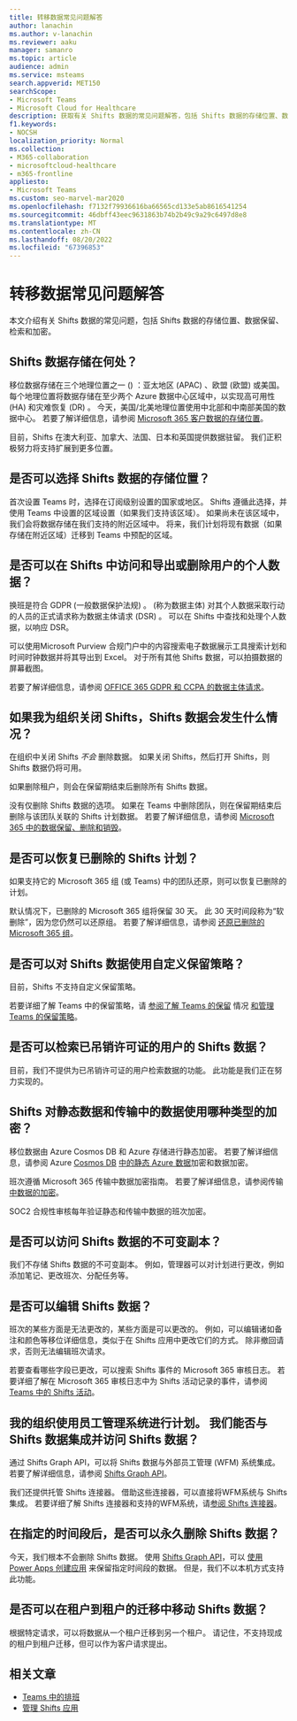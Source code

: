 ```yaml
---
title: 转移数据常见问题解答
author: lanachin
ms.author: v-lanachin
ms.reviewer: aaku
manager: samanro
ms.topic: article
audience: admin
ms.service: msteams
search.appverid: MET150
searchScope:
- Microsoft Teams
- Microsoft Cloud for Healthcare
description: 获取有关 Shifts 数据的常见问题解答，包括 Shifts 数据的存储位置、数据保留、检索和加密。
f1.keywords:
- NOCSH
localization_priority: Normal
ms.collection:
- M365-collaboration
- microsoftcloud-healthcare
- m365-frontline
appliesto:
- Microsoft Teams
ms.custom: seo-marvel-mar2020
ms.openlocfilehash: f7132f79936616ba66565cd133e5ab8616541254
ms.sourcegitcommit: 46dbff43eec9631863b74b2b49c9a29c6497d8e8
ms.translationtype: MT
ms.contentlocale: zh-CN
ms.lasthandoff: 08/20/2022
ms.locfileid: "67396853"
---
```

# <a name="shifts-data-faq"></a>转移数据常见问题解答

本文介绍有关 Shifts 数据的常见问题，包括 Shifts 数据的存储位置、数据保留、检索和加密。

## <a name="where-is-shifts-data-stored"></a>Shifts 数据存储在何处？

移位数据存储在三个地理位置之一 () ：亚太地区 (APAC) 、欧盟 (欧盟) 或美国。 每个地理位置将数据存储在至少两个 Azure 数据中心区域中，以实现高可用性 (HA) 和灾难恢复 (DR) 。 今天，美国/北美地理位置使用中北部和中南部美国的数据中心。 若要了解详细信息，请参阅 [Microsoft 365 客户数据的存储位置](/microsoft-365/enterprise/o365-data-locations)。

目前，Shifts 在澳大利亚、加拿大、法国、日本和英国提供数据驻留。 我们正积极努力将支持扩展到更多位置。

## <a name="can-i-choose-where-shifts-data-is-stored"></a>是否可以选择 Shifts 数据的存储位置？

首次设置 Teams 时，选择在订阅级别设置的国家或地区。 Shifts 遵循此选择，并使用 Teams 中设置的区域设置（如果我们支持该区域）。 如果尚未在该区域中，我们会将数据存储在我们支持的附近区域中。 将来，我们计划将现有数据（如果存储在附近区域）迁移到 Teams 中预配的区域。

## <a name="can-i-access-and-export-or-delete-a-users-personal-data-in-shifts"></a>是否可以在 Shifts 中访问和导出或删除用户的个人数据？

换班是符合 GDPR (一般数据保护法规) 。  (称为数据主体) 对其个人数据采取行动的人员的正式请求称为数据主体请求 (DSR) 。 可以在 Shifts 中查找和处理个人数据，以响应 DSR。

可以使用Microsoft Purview 合规门户中的内容搜索电子数据展示工具搜索计划和时间时钟数据并将其导出到 Excel。 对于所有其他 Shifts 数据，可以拍摄数据的屏幕截图。

若要了解详细信息，请参阅 [OFFICE 365 GDPR 和 CCPA 的数据主体请求](/microsoft-365/compliance/gdpr-dsr-office365)。

## <a name="what-happens-to-shifts-data-if-i-turn-off-shifts-for-my-organization"></a>如果我为组织关闭 Shifts，Shifts 数据会发生什么情况？

在组织中关闭 Shifts *不会* 删除数据。 如果关闭 Shifts，然后打开 Shifts，则 Shifts 数据仍将可用。

如果删除租户，则会在保留期结束后删除所有 Shifts 数据。

没有仅删除 Shifts 数据的选项。 如果在 Teams 中删除团队，则在保留期结束后删除与该团队关联的 Shifts 计划数据。 若要了解详细信息，请参阅 [Microsoft 365 中的数据保留、删除和销毁](/compliance/assurance/assurance-data-retention-deletion-and-destruction-overview)。

## <a name="can-i-recover-a-shifts-schedule-that-was-deleted"></a>是否可以恢复已删除的 Shifts 计划？

如果支持它的 Microsoft 365 组 (或 Teams) 中的团队还原，则可以恢复已删除的计划。

默认情况下，已删除的 Microsoft 365 组将保留 30 天。 此 30 天时间段称为“软删除”，因为您仍然可以还原组。 若要了解详细信息，请参阅 [还原已删除的 Microsoft 365 组](/microsoft-365/admin/create-groups/restore-deleted-group?tabs=admin-center)。

## <a name="can-i-use-custom-retention-policies-for-shifts-data"></a>是否可以对 Shifts 数据使用自定义保留策略？

目前，Shifts 不支持自定义保留策略。

若要详细了解 Teams 中的保留策略，请 [参阅了解 Teams 的保留](/microsoft-365/compliance/retention-policies-teams) 情况 [和管理 Teams 的保留策略](../../retention-policies.md)。

## <a name="can-i-retrieve-shifts-data-for-a-user-whose-license-was-revoked"></a>是否可以检索已吊销许可证的用户的 Shifts 数据？

目前，我们不提供为已吊销许可证的用户检索数据的功能。 此功能是我们正在努力实现的。

## <a name="what-type-of-encryption-does-shifts-use-for-data-at-rest-and-in-transit"></a>Shifts 对静态数据和传输中的数据使用哪种类型的加密？

移位数据由 Azure Cosmos DB 和 Azure 存储进行静态加密。 若要了解详细信息，请参阅 Azure [Cosmos DB](/azure/cosmos-db/database-encryption-at-rest) [中的静态 Azure 数据](/azure/security/fundamentals/encryption-atrest)加密和数据加密。

班次遵循 Microsoft 365 传输中数据加密指南。 若要了解详细信息，请参阅传输 [中数据的加密](/compliance/assurance/assurance-encryption-in-transit)。

SOC2 合规性审核每年验证静态和传输中数据的班次加密。

## <a name="can-i-access-immutable-copies-of-shifts-data"></a>是否可以访问 Shifts 数据的不可变副本？

我们不存储 Shifts 数据的不可变副本。 例如，管理器可以对计划进行更改，例如添加笔记、更改班次、分配任务等。

## <a name="can-shifts-data-be-edited"></a>是否可以编辑 Shifts 数据？

班次的某些方面是无法更改的，某些方面是可以更改的。 例如，可以编辑诸如备注和颜色等移位详细信息，类似于在 Shifts 应用中更改它们的方式。 除非撤回请求，否则无法编辑班次请求。

若要查看哪些字段已更改，可以搜索 Shifts 事件的 Microsoft 365 审核日志。 若要详细了解在 Microsoft 365 审核日志中为 Shifts 活动记录的事件，请参阅 [Teams 中的 Shifts 活动](../../audit-log-events.md#shifts-in-teams-activities)。

## <a name="my-organization-uses-a-workforce-management-system-for-scheduling-can-we-integrate-with-and-access-shifts-data"></a>我的组织使用员工管理系统进行计划。 我们能否与 Shifts 数据集成并访问 Shifts 数据？

通过 Shifts Graph API，可以将 Shifts 数据与外部员工管理 (WFM) 系统集成。 若要了解详细信息，请参阅 [Shifts Graph API](/graph/api/resources/shift)。

我们还提供托管 Shifts 连接器。 借助这些连接器，可以直接将WFM系统与 Shifts 集成。 若要详细了解 Shifts 连接器和支持的WFM系统，请[参阅 Shifts 连接器](/microsoft-365/frontline/shifts-connectors)。

## <a name="can-shifts-data-be-deleted-permanently-after-a-specified-period-of-time"></a>在指定的时间段后，是否可以永久删除 Shifts 数据？

今天，我们根本不会删除 Shifts 数据。 使用 [Shifts Graph API](/graph/api/resources/shift)，可以 [使用 Power Apps 创建应用](/powerapps/maker/) 来保留指定时间段的数据。 但是，我们不以本机方式支持此功能。

## <a name="can-shifts-data-be-moved-in-a-tenant-to-tenant-migration"></a>是否可以在租户到租户的迁移中移动 Shifts 数据？

根据特定请求，可以将数据从一个租户迁移到另一个租户。 请记住，不支持现成的租户到租户迁移，但可以作为客户请求提出。

## <a name="related-articles"></a>相关文章

- [Teams 中的排班](../shifts-for-teams-landing-page.md)
- [管理 Shifts 应用](manage-the-shifts-app-for-your-organization-in-teams.md)
